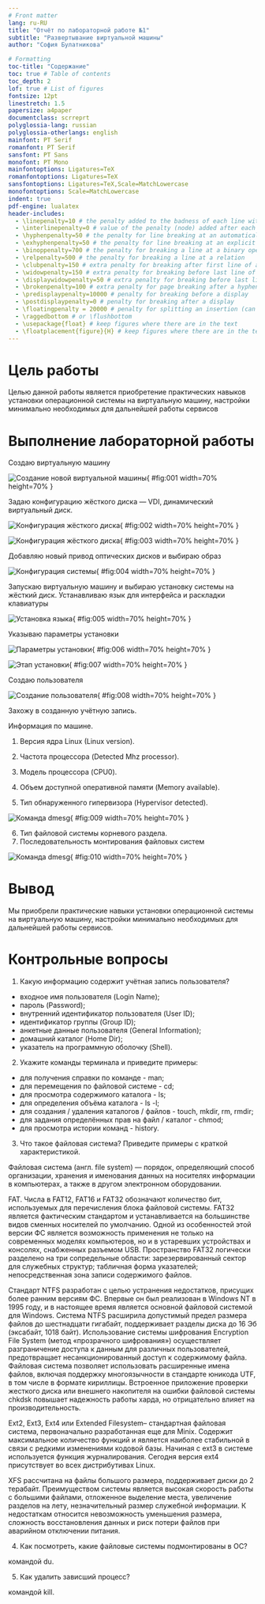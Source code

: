```yaml
---
# Front matter
lang: ru-RU
title: "Отчёт по лабораторной работе №1"
subtitle: "Развертывание виртуальной машины"
author: "София Булатникова"

# Formatting
toc-title: "Содержание"
toc: true # Table of contents
toc_depth: 2
lof: true # List of figures
fontsize: 12pt
linestretch: 1.5
papersize: a4paper
documentclass: scrreprt
polyglossia-lang: russian
polyglossia-otherlangs: english
mainfont: PT Serif
romanfont: PT Serif
sansfont: PT Sans
monofont: PT Mono
mainfontoptions: Ligatures=TeX
romanfontoptions: Ligatures=TeX
sansfontoptions: Ligatures=TeX,Scale=MatchLowercase
monofontoptions: Scale=MatchLowercase
indent: true
pdf-engine: lualatex
header-includes:
  - \linepenalty=10 # the penalty added to the badness of each line within a paragraph (no associated penalty node) Increasing the value makes tex try to have fewer lines in the paragraph.
  - \interlinepenalty=0 # value of the penalty (node) added after each line of a paragraph.
  - \hyphenpenalty=50 # the penalty for line breaking at an automatically inserted hyphen
  - \exhyphenpenalty=50 # the penalty for line breaking at an explicit hyphen
  - \binoppenalty=700 # the penalty for breaking a line at a binary operator
  - \relpenalty=500 # the penalty for breaking a line at a relation
  - \clubpenalty=150 # extra penalty for breaking after first line of a paragraph
  - \widowpenalty=150 # extra penalty for breaking before last line of a paragraph
  - \displaywidowpenalty=50 # extra penalty for breaking before last line before a display math
  - \brokenpenalty=100 # extra penalty for page breaking after a hyphenated line
  - \predisplaypenalty=10000 # penalty for breaking before a display
  - \postdisplaypenalty=0 # penalty for breaking after a display
  - \floatingpenalty = 20000 # penalty for splitting an insertion (can only be split footnote in standard LaTeX)
  - \raggedbottom # or \flushbottom
  - \usepackage{float} # keep figures where there are in the text
  - \floatplacement{figure}{H} # keep figures where there are in the text
---
```


# Цель работы

Целью данной работы является приобретение практических навыков установки операционной системы на виртуальную машину, настройки минимально необходимых для дальнейшей работы сервисов

# Выполнение лабораторной работы

Создаю виртуальную машину

![Создание новой виртуальной машины](image/01.png){ #fig:001 width=70% height=70% }

Задаю конфигурацию жёсткого диска — VDI, динамический виртуальный диск.

![Конфигурация жёсткого диска](image/02.png){ #fig:002 width=70% height=70% }

![Конфигурация жёсткого диска](image/03.png){ #fig:003 width=70% height=70% }

Добавляю новый привод оптических дисков и выбираю образ 

![Конфигурация системы](image/04.png){ #fig:004 width=70% height=70% }

Запускаю виртуальную машину и выбираю установку системы на жёсткий диск.
Устанавливаю язык для интерфейса и раскладки клавиатуры

![Установка языка](image/05.png){ #fig:005 width=70% height=70% }

Указываю параметры установки

![Параметры установки](image/06.png){ #fig:006 width=70% height=70% }

![Этап установки](image/07.png){ #fig:007 width=70% height=70% }

Создаю пользователя

![Создание пользователя](image/08.png){ #fig:008 width=70% height=70% }
 
Захожу в созданную учётную запись. 

Информация по машине.

1. Версия ядра Linux (Linux version).

2. Частота процессора (Detected Mhz processor).

3. Модель процессора (CPU0).

4. Объем доступной оперативной памяти (Memory available).

5. Тип обнаруженного гипервизора (Hypervisor detected).

![Команда dmesg](image/09.png){ #fig:009 width=70% height=70% }

6. Тип файловой системы корневого раздела.
7. Последовательность монтирования файловых систем

![Команда dmesg](image/10.png){ #fig:010 width=70% height=70% }

# Вывод

Мы приобрели практические навыки установки операционной системы на виртуальную машину, настройки минимально необходимых для дальнейшей работы сервисов.

# Контрольные вопросы

1. Какую информацию содержит учётная запись пользователя?

* входное имя пользователя (Login Name);
* пароль (Password);
* внутренний идентификатор пользователя (User ID);
* идентификатор группы (Group ID);
* анкетные данные пользователя (General Information);
* домашний каталог (Home Dir);
* указатель на программную оболочку (Shell).

2. Укажите команды терминала и приведите примеры:

* для получения справки по команде - man;
* для перемещения по файловой системе - cd;
* для просмотра содержимого каталога - ls;
* для определения объёма каталога - ls -l;
* для создания / удаления каталогов / файлов - touch, mkdir, rm, rmdir;
* для задания определённых прав на файл / каталог - chmod;
* для просмотра истории команд - history.

3. Что такое файловая система? Приведите примеры с краткой характеристикой.

Файловая система (англ. file system) — порядок, определяющий способ организации, хранения и именования данных на носителях информации в компьютерах, а также в другом электронном оборудовании.

FAT. Числа в FAT12, FAT16 и FAT32 обозначают количество бит, используемых для перечисления блока файловой системы. FAT32 является фактическим стандартом и устанавливается на большинстве видов сменных носителей по умолчанию. Одной из особенностей этой версии ФС является возможность применения не только на современных моделях компьютеров, но и в устаревших устройствах и консолях, снабженных разъемом USB.
Пространство FAT32 логически разделено на три сопредельные области: зарезервированный сектор для служебных структур; табличная форма указателей; непосредственная зона записи содержимого файлов. 

Стандарт NTFS разработан с целью устранения недостатков, присущих более ранним версиям ФС. Впервые он был реализован в Windows NT в 1995 году, и в настоящее время является основной файловой системой для Windows. Система NTFS расширила допустимый предел размера файлов до шестнадцати гигабайт, поддерживает разделы диска до 16 Эб (эксабайт, 1018 байт). Использование системы шифрования Encryption File System (метод «прозрачного шифрования») осуществляет разграничение доступа к данным для различных пользователей, предотвращает несанкционированный доступ к содержимому файла. Файловая система позволяет использовать расширенные имена файлов, включая поддержку многоязычности в стандарте юникода UTF, в том числе в формате кириллицы. Встроенное приложение проверки жесткого диска или внешнего накопителя на ошибки файловой системы chkdsk повышает надежность работы харда, но отрицательно влияет на производительность.

Ext2, Ext3, Ext4 или Extended Filesystem– стандартная файловая система, первоначально разработанная еще для Minix. Содержит максимальное количество функций и является наиболее стабильной в связи с редкими изменениями кодовой базы. Начиная с ext3 в системе используется функция журналирования. Сегодня версия ext4 присутствует во всех дистрибутивах Linux. 

XFS рассчитана на файлы большого размера, поддерживает диски до 2 терабайт. Преимуществом системы является высокая скорость работы с большими файлами, отложенное выделение места, увеличение разделов на лету, незначительный размер служебной информации. К недостаткам относится невозможность уменьшения размера, сложность восстановления данных и риск потери файлов при аварийном отключении питания.

4. Как посмотреть, какие файловые системы подмонтированы в ОС?

командой du.

5. Как удалить зависший процесс?

командой kill.